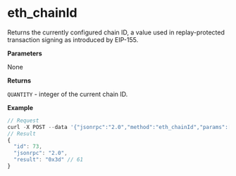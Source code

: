 # eth\_chainId

Returns the currently configured chain ID, a value used in replay-protected transaction signing as introduced by EIP-155.

**Parameters**

None

**Returns**

`QUANTITY` - integer of the current chain ID.

**Example**

```js
// Request
curl -X POST --data '{"jsonrpc":"2.0","method":"eth_chainId","params":[],"id":73}'
// Result
{
  "id": 73,
  "jsonrpc": "2.0",
  "result": "0x3d" // 61
}
```
